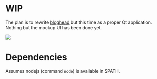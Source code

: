 # WIP

The plan is to rewrite [bloghead](https://github.com/nhanb/bloghead) but this
time as a proper Qt application. Nothing but the mockup UI has been done yet.

![](mockup.png)

# Dependencies

Assumes nodejs (command `node`) is available in $PATH.

